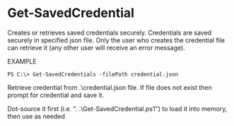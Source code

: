 # Get-SavedCredential
Creates or retrieves saved credentials securely.
Credentials are saved securely in specified json file. 
Only the user who creates the credential file can retrieve it (any other user will receive an error message).

EXAMPLE

`PS C:\> Get-SavedCredentials -filePath credential.json`

Retrieve credential from .\credential.json file. If file does not exist then prompt for credential and save it.

Dot-source it first (i.e. ". .\Get-SavedCredential.ps1") to load it into memory, then use as needed
